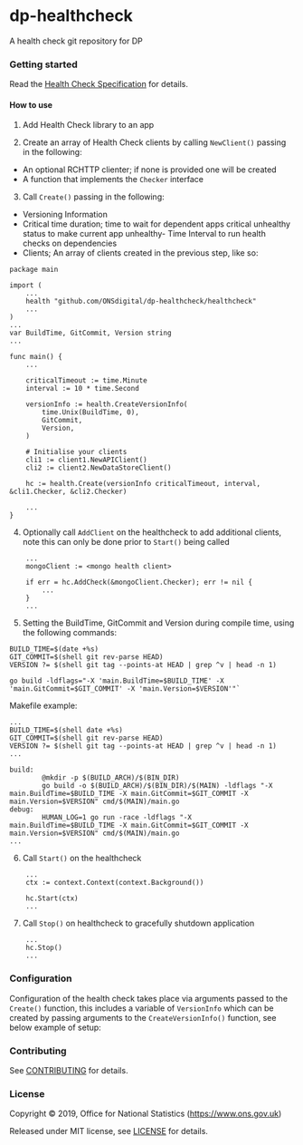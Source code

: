 dp-healthcheck
================

A health check git repository for DP

### Getting started

Read the [Health Check Specification](https://github.com/ONSdigital/dp/blob/master/standards/HEALTH_CHECK_SPECIFICATION.md) for details.

#### How to use
1. Add Health Check library to an app

2. Create an array of Health Check clients by calling `NewClient()` passing in the following:

- An optional RCHTTP clienter; if none is provided one will be created
- A function that implements the `Checker` interface

3. Call `Create()` passing in the following:

- Versioning Information
- Critical time duration; time to wait for dependent apps critical unhealthy status to make current app unhealthy- Time Interval to run health checks on dependencies
- Clients; An array of clients created in the previous step, like so:

```
package main

import (
    ...
    health "github.com/ONSdigital/dp-healthcheck/healthcheck"
    ...
)
...
var BuildTime, GitCommit, Version string
...

func main() {
    ...

    criticalTimeout := time.Minute
    interval := 10 * time.Second

    versionInfo := health.CreateVersionInfo(
        time.Unix(BuildTime, 0),
        GitCommit,
        Version,
    )

    # Initialise your clients
    cli1 := client1.NewAPIClient()
    cli2 := client2.NewDataStoreClient()

    hc := health.Create(versionInfo criticalTimeout, interval, &cli1.Checker, &cli2.Checker)

    ...
}
```

4. Optionally call `AddClient` on the healthcheck to add additional clients, note this can only be done prior to `Start()` being called

```
    ...
    mongoClient := <mongo health client>

    if err = hc.AddCheck(&mongoClient.Checker); err != nil {
        ...
    }
    ...

```

5. Setting the BuildTime, GitCommit and Version during compile time, using the following commands:

```
BUILD_TIME=$(date +%s)
GIT_COMMIT=$(shell git rev-parse HEAD)
VERSION ?= $(shell git tag --points-at HEAD | grep ^v | head -n 1)

go build -ldflags="-X 'main.BuildTime=$BUILD_TIME' -X 'main.GitCommit=$GIT_COMMIT' -X 'main.Version=$VERSION'"`
```

Makefile example:

```
...
BUILD_TIME=$(shell date +%s)
GIT_COMMIT=$(shell git rev-parse HEAD)
VERSION ?= $(shell git tag --points-at HEAD | grep ^v | head -n 1)
...

build:
        @mkdir -p $(BUILD_ARCH)/$(BIN_DIR)
        go build -o $(BUILD_ARCH)/$(BIN_DIR)/$(MAIN) -ldflags "-X main.BuildTime=$BUILD_TIME -X main.GitCommit=$GIT_COMMIT -X main.Version=$VERSION" cmd/$(MAIN)/main.go
debug:
        HUMAN_LOG=1 go run -race -ldflags "-X main.BuildTime=$BUILD_TIME -X main.GitCommit=$GIT_COMMIT -X main.Version=$VERSION" cmd/$(MAIN)/main.go
...
```

6. Call `Start()` on the healthcheck

```
    ...
    ctx := context.Context(context.Background())

    hc.Start(ctx)
    ...
```

7. Call `Stop()` on healthcheck to gracefully shutdown application

```
    ...
    hc.Stop()
    ...
```

### Configuration

Configuration of the health check takes place via arguments passed to the `Create()` function, this includes a variable of `VersionInfo` which can be created by passing arguments to the `CreateVersionInfo()` function, see below example of setup:

### Contributing

See [CONTRIBUTING](CONTRIBUTING.md) for details.

### License

Copyright © 2019, Office for National Statistics (https://www.ons.gov.uk)

Released under MIT license, see [LICENSE](LICENSE.md) for details.
